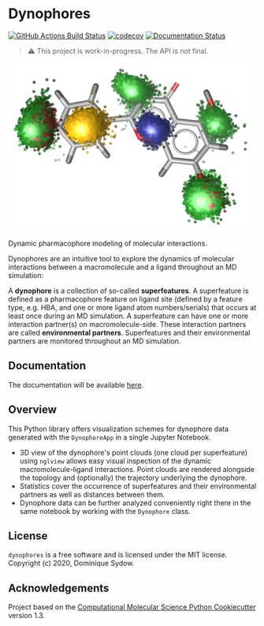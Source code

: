 Dynophores
==========

[//]: # (Badges)
[![GitHub Actions Build Status](https://github.com/dominiquesydow/dynophores/workflows/CI/badge.svg)](https://github.com/dominiquesydow/dynophores/actions?query=workflow%3ACI)
[![codecov](https://codecov.io/gh/dominiquesydow/dynophores/branch/master/graph/badge.svg)](https://codecov.io/gh/dominiquesydow/dynophores/branch/master)
[![Documentation Status](https://readthedocs.org/projects/dynophores/badge/?version=latest)](https://dynophores.readthedocs.io/en/latest/?badge=latest)

> ⚠ This project is work-in-progress. The API is not final.


![OpenCADD](/docs/_static/dynophore.png)

Dynamic pharmacophore modeling of molecular interactions.

Dynophores are an intuitive tool to explore the dynamics of molecular interactions between 
a macromolecule and a ligand throughout an MD simulation: 

A __dynophore__ is a collection of so-called __superfeatures__. 
A superfeature is defined as a pharmacophore feature on ligand site 
(defined by a feature type, e.g. HBA, and one or more ligand atom numbers/serials) that occurs 
at least once during an MD simulation. A superfeature can have one or more interaction partner(s) 
on macromolecule-side. 
These interaction partners are called __environmental partners__. 
Superfeatures and their environmental partners are monitored throughout an MD simulation.

## Documentation

The documentation will be available [here](https://dynophores.readthedocs.io/en/latest/).

## Overview

This Python library offers visualization schemes for dynophore data generated with the `DynophoreApp` in a single Jupyter Notebook.  

- 3D view of the dynophore's point clouds (one cloud per superfeature) using `nglview` allows easy 
visual inspection of the dynamic macromolecule-ligand interactions. Point clouds are rendered 
alongside the topology and (optionally) the trajectory underlying the dynophore.
- Statistics cover the occurrence of superfeatures and their environmental partners as well as distances between them.
- Dynophore data can be further analyzed conveniently right there in the same notebook by working with the `Dynophore` class.


## License

`dynophores` is a free software and is licensed under the MIT license. 
Copyright (c) 2020, Dominique Sydow.


## Acknowledgements
 
Project based on the 
[Computational Molecular Science Python Cookiecutter](https://github.com/molssi/cookiecutter-cms) version 1.3.
